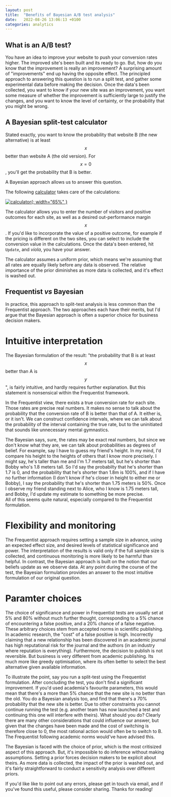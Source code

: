 ```yaml
---
layout: post
title:  "Benefits of Bayesian A/B test analysis"
date:   2022-08-26 13:06:13 +0100
categories: analytics 
---
```


## What is an A/B test?
You have an idea to improve your website to push your conversion rates higher.  The improved site's been built and its 
ready to go.  But, how do you know that the improvement is really an improvement?  A surprising amount of "improvements"
end up having the opposite effect.  The principled approach to answering this question is to run a split test, and 
gather some experimental data before making the decision.  Once the data's been collected, you want to know if your 
new site was an improvement, you want some measure of whether the improvement is sufficiently large to justify the 
changes, and you want to know the level of certainty, or the probability that you might be wrong.  

## A Bayesian split-test calculator
Stated exactly, you want to know the probability that website B (the new alternative) is at least $$x%$$ better than 
website A (the old version).  For $$x=0$$, you'll get the probability that B is better.  

A Bayesian approach allows us to answer this question.  

The following [calculator][split-test-calculator] takes care of the calculations:

[![calculator](/JC/calculator.JPG){: width="65%" }][split-test-calculator]

The calculator allows you to enter the number of visitors and positive outcomes for each site, as well as a desired 
out-performance 
margin $$x$$.  If you'd like to incorporate the value of a positive outcome, for example if the pricing is different on 
the two sites, you can select to include the conversion value in the calculations.  Once the data's been entered, 
hit `Update`, and *viola*, you have your answer.

The calculator assumes a uniform prior, which means we're assuming that all rates are equally likely before any data 
is observed.  The relative importance of the prior diminishes as more data is collected, and it's effect is washed out.

## Frequentist *vs* Bayesian 
In practice, this approach to split-test analysis is less common than the Frequentist approach.  The two approaches each 
have their merits, but I'd argue that the Bayesian approach is often a superior choice for business decision makers.

# Intuitive interpretation 
The Bayesian formulation of the result: "the probability that B is at least $$x%$$ better than A is $$y$$", is fairly 
intuitive, and hardly requires further explanation.  But this statement is nonsensical within the Frequentist framework. 

In the Frequentist view, there exists a true conversion rate for each site.  Those rates are precise real numbers.  It
makes no sense to talk about the probability that the conversion rate of B is better than that of A.  It either is, or 
it isn't.  We can construct confidence intervals, where we can talk about the probability of the interval containing the 
true rate, but to the uninitiated that sounds like unnecessary mental gymnastics. 

The Bayesian says, sure, the rates may be exact real numbers, but since we don't know what they are, we can talk about 
probabilities as degrees of belief.  For example, say I have to guess my friend's height.  In my mind, I'd compare his 
height to the heights of others that I know more precisely.  I might say, he's taller than me and I'm 1.7 meters tall, 
but he's shorter than Bobby who's 1.8 meters tall.  So I'd say the probabilty that he's shorter than 1.7 is 0, and the 
probability that he's shorter than 1.8m is 100%, and if I have no further information (I don't know if he's closer in 
height to either me or Bobby), I say the probability that he's shorter than 1.75 meters is 50%.  Once I observe my friend 
standing next to Alice, who I know is 1.75 meters tall, and Bobby, I'd update my estimate to something be more precise.  
All of this seems quite natural, especially compared to the Frequentist formulation.

# Flexibility and monitoring 
The Frequentist approach requires setting a sample size in advance, using an expected effect size, and desired levels 
of statistical significance and power.  The interpretation of the results is valid only if the full sample size is 
collected, and continuous monitoring is more likely to be harmful than helpful.  In contrast, the Bayesian approach 
is built on the notion that our beliefs update as we observe data.  At any point during the course of the test, the 
Bayesian formulation provides an answer to the most intuitive formulation of our original question.  

# Paramter choices 
The choice of significance and power in Frequentist tests are usually set at 5% and 80% without much further thought, 
corresponding to a 5% chance of encountering a false positive, and a 20% chance of a false negative.  These arbitrary 
choices stem from accepted norms in scientific publishing.  In academic research, the "cost" of a false positive is high. 
Incorrectly claiming that a new relationship has been discovered in an academic journal has high reputational risk for 
the journal and the authors (in an industry where reputation is everything).  Furthermore, the decision to publish is 
not reversible.  But business is very different from academic publishing.  Its much more like greedy optimisation, where
its often better to select the best alternative given available information.  

To illustrate the point, say you run a split-test using the Frequentist formulation.  After concluding the test, you 
don't find a significant improvement.  If you'd used academia's favourite parameters, this would mean that there's a 
more than 5% chance that the 
new site is no better than the old.  You do a Bayesian analysis too, and find that there's a 70% probability that the 
new site is better.  Due to other constraints you cannot continue running the test (e.g. another team has now launched a
test and continuing this one will interfere with theirs).  What should you do?  Clearly there are many other 
considerations that could influence our answer, but given that the changes have been made and the cost of switching is 
therefore close to 0, the most rational action would often be to switch to B.  The Frequentist following academic norms
would've have advised this.
 
The Bayesian is faced with the choice of prior, which is the most critisized aspect of this approach.  But, it's 
impossible to do inference without making assumptions.  Setting a prior forces decision makers to be explicit about 
theirs.  As more data is collected, the impact of the prior is washed out, and it's fairly straightforward to conduct a 
sensitivity analysis over different priors.

If you'd like like to point out any errors, please get in touch via email, and if you've found this useful, please 
consider sharing.  Thanks for reading!

[bokeh]: https://docs.bokeh.org/en/latest/
[split-test-calculator]: https://bayesian-test-calculator.herokuapp.com/calculator_app
[mlm-power-analysis-python]: https://machinelearningmastery.com/statistical-power-and-power-analysis-in-python/